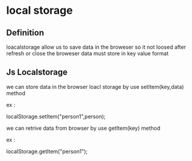 # local storage

## Definition

loacalstorage allow us to save data in the broweser so it not loosed after refresh or close the broweser 
data must store in key value format 

## Js Localstorage

we can store data in the browser loacl storage by use setItem(key,data) method 

ex :

localStorage.setItem("person1",person);

we can retrive data from browser by use getItem(key) method

ex :

localStorage.getItem("person1");